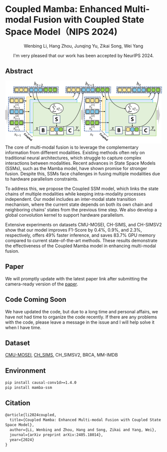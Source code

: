 # Coupled Mamba: Enhanced Multi-modal Fusion with Coupled State Space Model（NIPS 2024)
<div align="center">
  Wenbing Li, Hang Zhou, Junqing Yu, Zikai Song, Wei Yang

  I'm very pleased that our work has been accepted by NeurIPS 2024. 
</div>

## Abstract
![pipline](https://github.com/hustcselwb/coupled-mamba/blob/main/pipline.png)
The core of multi-modal fusion is to leverage the complementary information from different modalities. Existing methods often rely on traditional neural architectures, which struggle to capture complex interactions between modalities. Recent advances in State Space Models (SSMs), such as the Mamba model, have shown promise for stronger fusion. Despite this, SSMs face challenges in fusing multiple modalities due to hardware parallelism constraints.

To address this, we propose the Coupled SSM model, which links the state chains of multiple modalities while keeping intra-modality processes independent. Our model includes an inter-modal state transition mechanism, where the current state depends on both its own chain and neighboring chains' states from the previous time step. We also develop a global convolution kernel to support hardware parallelism.

Extensive experiments on datasets CMU-MOSEI, CH-SIMS, and CH-SIMSV2 show that our model improves F1-Score by 0.4%, 0.9%, and 2.3%, respectively, offers 49% faster inference, and saves 83.7% GPU memory compared to current state-of-the-art methods. These results demonstrate the effectiveness of the Coupled Mamba model in enhancing multi-modal fusion.

## Paper
We will promptly update with the latest paper link after submitting the camera-ready version of the [paper](https://arxiv.org/abs/2405.18014).

## Code Coming Soon
We have updated the code, but due to a long time and personal affairs, we have not had time to organize the code recently. If there are any problems with the code, please leave a message in the issue and I will help solve it when I have time.

## Dataset
[CMU-MOSEI](https://aclanthology.org/P18-1208.pdf), [CH_SIMS](https://aclanthology.org/2020.acl-main.343/), CH_SIMSV2, BRCA, MM-IMDB

## Environment
```
pip install causal-conv1d>=1.4.0
pip install mamba-ssm
```
## Citation
```
@article{li2024coupled,
  title={Coupled Mamba: Enhanced Multi-modal Fusion with Coupled State Space Model},
  author={Li, Wenbing and Zhou, Hang and Song, Zikai and Yang, Wei},
  journal={arXiv preprint arXiv:2405.18014},
  year={2024}
}
```
